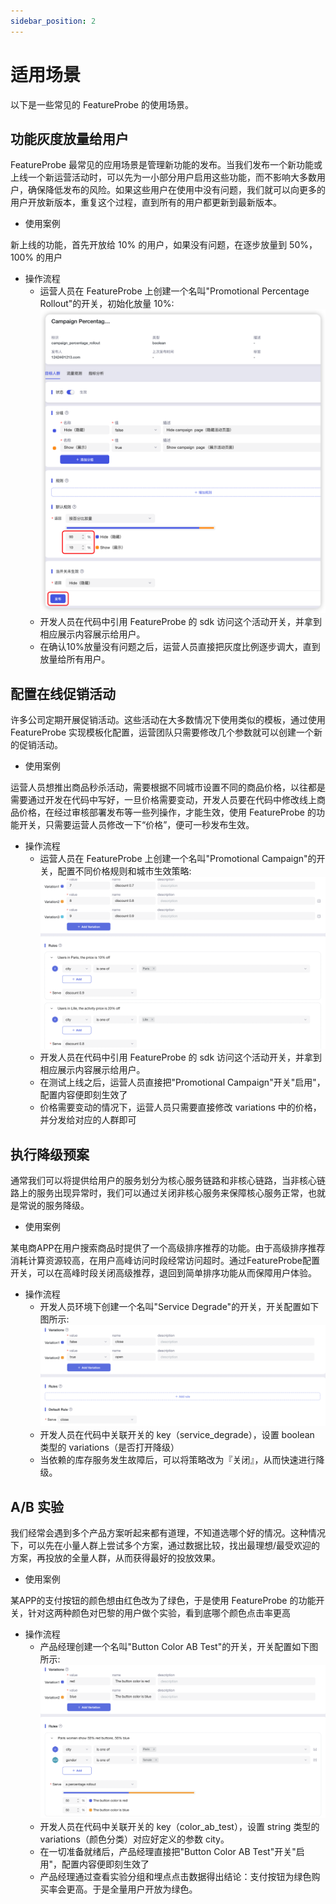 ```yaml
---
sidebar_position: 2
---
```


# 适用场景
以下是一些常见的 FeatureProbe 的使用场景。

## 功能灰度放量给用户

FeatureProbe 最常见的应用场景是管理新功能的发布。当我们发布一个新功能或上线一个新运营活动时，可以先为一小部分用户启用这些功能，而不影响大多数用户，确保降低发布的风险。如果这些用户在使用中没有问题，我们就可以向更多的用户开放新版本，重复这个过程，直到所有的用户都更新到最新版本。

- 使用案例

新上线的功能，首先开放给 10% 的用户，如果没有问题，在逐步放量到 50%， 100% 的用户

- 操作流程
  * 运营人员在 FeatureProbe 上创建一个名叫"Promotional Percentage Rollout"的开关，初始化放量 10%:
  ![roll out](/demo_percentage_publish_10_cn.png)
  * 开发人员在代码中引用 FeatureProbe 的 sdk 访问这个活动开关，并拿到相应展示内容展示给用户。
  * 在确认10%放量没有问题之后，运营人员直接把灰度比例逐步调大，直到放量给所有用户。

## 配置在线促销活动

许多公司定期开展促销活动。这些活动在大多数情况下使用类似的模板，通过使用 FeatureProbe 实现模板化配置，运营团队只需要修改几个参数就可以创建一个新的促销活动。

- 使用案例

运营人员想推出商品秒杀活动，需要根据不同城市设置不同的商品价格，以往都是需要通过开发在代码中写好，一旦价格需要变动，开发人员要在代码中修改线上商品价格，在经过审核部署发布等一些列操作，才能生效，使用 FeatureProbe 的功能开关，只需要运营人员修改一下“价格”，便可一秒发布生效。

- 操作流程
  * 运营人员在 FeatureProbe 上创建一个名叫"Promotional Campaign"的开关，配置不同价格规则和城市生效策略:
  ![commodity spike activity screenshot](/commodity_spike_activity.png)
  * 开发人员在代码中引用 FeatureProbe 的 sdk 访问这个活动开关，并拿到相应展示内容展示给用户。
  * 在测试上线之后，运营人员直接把"Promotional Campaign"开关"启用"，配置内容便即刻生效了
  * 价格需要变动的情况下，运营人员只需要直接修改 variations 中的价格，并分发给对应的人群即可

## 执行降级预案

通常我们可以将提供给用户的服务划分为核心服务链路和非核心链路，当非核心链路上的服务出现异常时，我们可以通过关闭非核心服务来保障核心服务正常，也就是常说的服务降级。

- 使用案例

某电商APP在用户搜索商品时提供了一个高级排序推荐的功能。由于高级排序推荐消耗计算资源较高，在用户高峰访问时段经常访问超时。通过FeatureProbe配置开关，可以在高峰时段关闭高级推荐，退回到简单排序功能从而保障用户体验。

- 操作流程
  * 开发人员环境下创建一个名叫"Service Degrade"的开关，开关配置如下图所示:
  ![storage service fallback screenshot](/store_service_fallback.png)
  * 开发人员在代码中关联开关的 key（service_degrade），设置 boolean 类型的 variations（是否打开降级）
  * 当依赖的库存服务发生故障后，可以将策略改为『关闭』，从而快速进行降级。
     
## A/B 实验

我们经常会遇到多个产品方案听起来都有道理，不知道选哪个好的情况。这种情况下，可以先在小量人群上尝试多个方案，通过数据比较，找出最理想/最受欢迎的方案，再投放的全量人群，从而获得最好的投放效果。

- 使用案例

某APP的支付按钮的颜色想由红色改为了绿色，于是使用 FeatureProbe 的功能开关，针对这两种颜色对巴黎的用户做个实验，看到底哪个颜色点击率更高

- 操作流程
  * 产品经理创建一个名叫"Button Color AB Test"的开关，开关配置如下图所示:
  ![AB test screenshot](/color_ab_test.png)
  * 开发人员在代码中关联开关的 key（color_ab_test），设置 string 类型的 variations（颜色分类）对应好定义的参数 city。
  * 在一切准备就绪后，产品经理直接把"Button Color AB Test"开关"启用"，配置内容便即刻生效了
  * 产品经理通过查看实验分组和埋点点击数据得出结论：支付按钮为绿色购买率会更高。于是全量用户开放为绿色。
